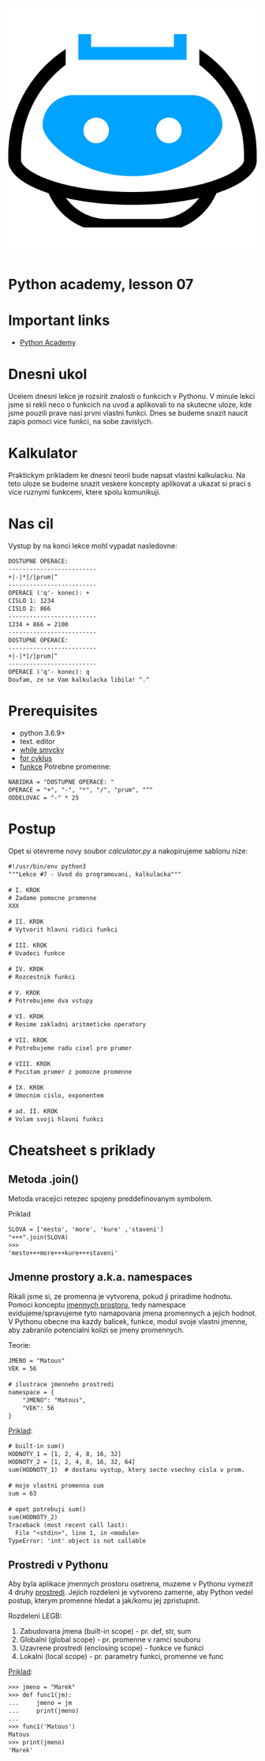 ![](../images/engeto.png)
# Python academy, lesson 07

# Important links
- [Python Academy](https://engeto.com/cs/kurz/online-python-akademie/studium/bVSNtM2eT7uxBrBeS8n14w/funkcni-ramce-a-vstupy/prehled-lekce)

# Dnesni ukol
Ucelem dnesni lekce je rozsirit znalosti o funkcich v Pythonu. V minule lekci jsme si rekli neco o funkcich na uvod a aplikovali to na skutecne uloze, kde jsme pouzili prave nasi prvni vlastni funkci. Dnes se budeme snazit naucit zapis pomoci vice funkci, na sobe zavislych.

# Kalkulator
Praktickym prikladem ke dnesni teorii bude napsat vlastni kalkulacku. Na teto uloze se budeme snazit veskere koncepty aplikovat a ukazat si praci s vice ruznymi funkcemi, ktere spolu komunikuji.

# Nas cil
Vystup by na konci lekce mohl vypadat nasledovne:
```
DOSTUPNE OPERACE: 
-------------------------
+|-|*|/|prum|^
-------------------------
OPERACE ('q'- konec): +
CISLO 1: 1234
CISLO 2: 866
-------------------------
1234 + 866 = 2100
-------------------------
DOSTUPNE OPERACE: 
-------------------------
+|-|*|/|prum|^
-------------------------
OPERACE ('q'- konec): q
Doufam, ze se Vam kalkulacka libila! ^.^
```

# Prerequisites
- python 3.6.9+
- text. editor
- [while smycky](https://github.com/Bralor/python_academy/tree/master/lesson04#while-cyklus)
- [for cyklus](https://github.com/Bralor/python_academy/tree/master/lesson05#for-cyklus)
- [funkce](https://github.com/Bralor/python_academy/tree/master/lesson06#funkce)
Potrebne promenne:
```
NABIDKA = "DOSTUPNE OPERACE: "
OPERACE = "+", "-", "*", "/", "prum", "^"
ODDELOVAC = "-" * 25
```

# Postup
Opet si otevreme novy soubor *calculator.py* a nakopirujeme sablonu nize:
```
#!/usr/bin/env python3
"""Lekce #7 - Uvod do programovani, kalkulacka"""

# I. KROK
# Zadame pomocne promenne
XXX

# II. KROK
# Vytvorit hlavni ridici funkci

# III. KROK
# Uvadeci funkce

# IV. KROK
# Rozcestnik funkci

# V. KROK
# Potrebujeme dva vstupy

# VI. KROK
# Resime zakladni aritmeticke operatory

# VII. KROK
# Potrebujeme radu cisel pro prumer

# VIII. KROK
# Pocitam prumer z pomocne promenne

# IX. KROK
# Umocnim cislo, exponentem

# ad. II. KROK
# Volam svoji hlavni funkci
```

# Cheatsheet s priklady
## Metoda .join()
Metoda vracejici retezec spojeny preddefinovanym symbolem.

Priklad
```
SLOVA = ['mesto', 'more', 'kure' ,'staveni']
"+++".join(SLOVA)
>>>
'mesto+++more+++kure+++staveni'
```

## Jmenne prostory a.k.a. namespaces
Rikali jsme si, ze promenna je vytvorena, pokud ji priradime hodnotu. Pomoci konceptu [jmennych prostoru](https://engeto.com/cs/kurz/online-python-akademie/studium/cfXXcPh0TTaF8DGihbsP2A/funkcni-ramce-a-vstupy/funkcni-ramce/co-je-to-ramec), tedy namespace evidujeme/spravujeme tyto namapovana jmena promennych a jejich hodnot. V Pythonu obecne ma kazdy balicek, funkce, modul svoje vlastni jmenne, aby zabranilo potencialni kolizi se jmeny promennych.

Teorie:
```
JMENO = "Matous"
VEK = 56

# ilustrace jmenneho prostredi
namespace = {
    "JMENO": "Matous",
    "VEK": 56
}
```
[Priklad](https://engeto.com/cs/kurz/online-python-akademie/studium/gELVr5MdQUy9LQgqXFMKNw/funkcni-ramce-a-vstupy/funkcni-ramce/zmena-built-in-promennych):
```
# built-in sum()
HODNOTY_1 = [1, 2, 4, 8, 16, 32]
HODNOTY_2 = [1, 2, 4, 8, 16, 32, 64]
sum(HODNOTY_1)  # dostanu vystup, ktery secte vsechny cisla v prom.

# moje vlastni promenna sum
sum = 63

# opet potrebuji sum()
sum(HODNOTY_2)
Traceback (most recent call last):
  File "<stdin>", line 1, in <module>
TypeError: 'int' object is not callable

```
## Prostredi v Pythonu
Aby byla aplikace jmennych prostoru osetrena, muzeme v Pythonu vymezit 4 druhy [prostredi](https://engeto.com/cs/kurz/online-python-akademie/studium/00LmkBYlTIOnTYVXRau8PQ/funkcni-ramce-a-vstupy/funkcni-ramce/built-in-a-globalni-ramec). Jejich rozdeleni je vytvoreno zamerne, aby Python vedel postup, kterym promenne hledat a jak/komu jej zpristupnit.

Rozdeleni LEGB:
1. Zabudovana jmena (built-in scope) - pr. def, str, sum
2. Globalni (global scope) - pr. promenne v ramci souboru
3. Uzavrene prostredi (enclosing scope) - funkce ve funkci
4. Lokalni (local scope) - pr. parametry funkci, promenne ve func

[Priklad](https://engeto.com/cs/kurz/online-python-akademie/studium/lue9xKseQ6OSse_8dK0O5Q/funkcni-ramce-a-vstupy/funkcni-ramce/stejnojmenne-promenne):
```
>>> jmeno = "Marek"
>>> def func1(jm):
...     jmeno = jm
...     print(jmeno)
... 
>>> func1('Matous')
Matous
>>> print(jmeno)
'Marek'
```
